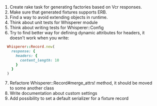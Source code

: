 1. Create rake task for generating factories based on Vcr responses.
2. Make sure that generated fixtures supports ERB.
3. Find a way to avoid extending objects in runtime.
4. Think about unit tests for Whisperer module
5. Think about writing tests for Whisperer::Config
6. Try to find better way for defining dynamic attributes for headers, it doesn't work when you write:

```ruby
  Whisperer::Record.new(
    response: {
      headers: {
        content_length: 10
      }
    }
  )
```

7. Refactore Whisperer::Record#merge_attrs! method, it should be moved to some another class
8. Write documentation about custom settings
9. Add possibility to set a default serializer for a fixture record